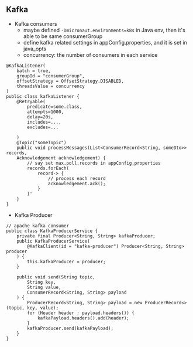 ## Kafka
- Kafka consumers
  - maybe defined `-Dmicronaut.environments=k8s` in Java env, then it's able to be same consumerGroup
  - define kafka related settings in appConfig.properties, and it is set in java_opts
  - concurrency: the number of consumers in each service
```
@KafkaListener(
    batch = true,
    groupId = "consumerGroup",
    offsetStrategy = OffsetStrategy.DISABLED,
    threadsValue = concurrency
)
public class kafkaListener {
    @Retryable(
        predicate=some.class,
        attempts=1000,
        delay=20s,
        includes=...,
        excludes=...

    )
    @Topic("someTopic")
    public void processMessages(List<ConsumerRecord<String, someDto>> records,
    Acknowledgement acknowledgement) {
        // say set max.poll.records in appConfig.properties
        records.forEach(
            record-> {
                // process each record
                acknowledgement.ack();
            }
        )'
    }
}
```
- Kafka Producer
```
// apache kafka consumer
public class KafkaProducerService {
    private final Producer<String, String> kafkaProducer;
    public KafkaProducerService(
        @KafkaClient(id = "kafka-producer") Producer<String, String> producer
    ) {
        this.kafkaProducer = producer;
    }

    public void send(String topic,
        String key,
        String value,
        ConsumerRecord<String, String> payload
    ) {
        ProducerRecord<String, String> payload = new ProducerRecord<>(topic, key, value);
        for (Header header : payload.headers()) {
            kafkaPayload.headers().add(header);
        }
        kafkaProducer.send(kafkaPayload);
    }
}
```